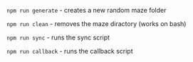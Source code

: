 `npm run generate` - creates a new random maze folder

`npm run clean` - removes the maze diractory (works on bash)

`npm run sync` - runs the sync script

`npm run callback` - runs the callback script
